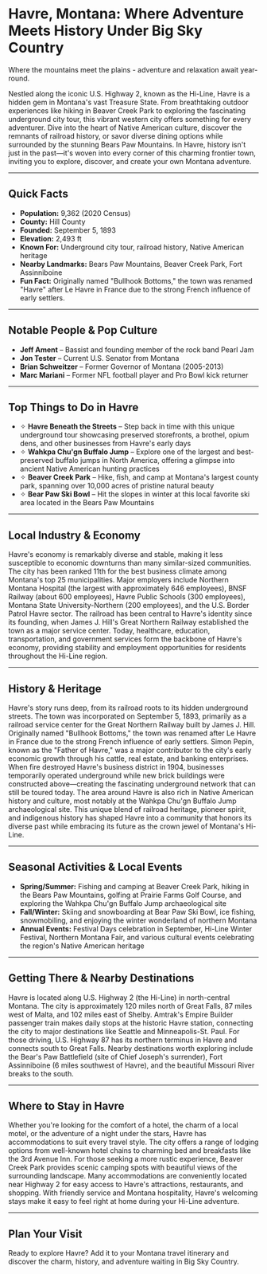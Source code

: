# Havre, Montana: Where Adventure Meets History Under Big Sky Country
Where the mountains meet the plains - adventure and relaxation await year-round.

Nestled along the iconic U.S. Highway 2, known as the Hi-Line, Havre is a hidden gem in Montana's vast Treasure State. From breathtaking outdoor experiences like hiking in Beaver Creek Park to exploring the fascinating underground city tour, this vibrant western city offers something for every adventurer. Dive into the heart of Native American culture, discover the remnants of railroad history, or savor diverse dining options while surrounded by the stunning Bears Paw Mountains. In Havre, history isn't just in the past—it's woven into every corner of this charming frontier town, inviting you to explore, discover, and create your own Montana adventure.

---

## Quick Facts

- **Population:** 9,362 (2020 Census)
- **County:** Hill County
- **Founded:** September 5, 1893
- **Elevation:** 2,493 ft
- **Known For:** Underground city tour, railroad history, Native American heritage
- **Nearby Landmarks:** Bears Paw Mountains, Beaver Creek Park, Fort Assinniboine
- **Fun Fact:** Originally named "Bullhook Bottoms," the town was renamed "Havre" after Le Havre in France due to the strong French influence of early settlers.

---

## Notable People & Pop Culture

- **Jeff Ament** – Bassist and founding member of the rock band Pearl Jam
- **Jon Tester** – Current U.S. Senator from Montana
- **Brian Schweitzer** – Former Governor of Montana (2005-2013)
- **Marc Mariani** – Former NFL football player and Pro Bowl kick returner

---

## Top Things to Do in Havre

- ✧ **Havre Beneath the Streets** – Step back in time with this unique underground tour showcasing preserved storefronts, a brothel, opium dens, and other businesses from Havre's early days
- ✧ **Wahkpa Chu'gn Buffalo Jump** – Explore one of the largest and best-preserved buffalo jumps in North America, offering a glimpse into ancient Native American hunting practices
- ✧ **Beaver Creek Park** – Hike, fish, and camp at Montana's largest county park, spanning over 10,000 acres of pristine natural beauty
- ✧ **Bear Paw Ski Bowl** – Hit the slopes in winter at this local favorite ski area located in the Bears Paw Mountains

---

## Local Industry & Economy

Havre's economy is remarkably diverse and stable, making it less susceptible to economic downturns than many similar-sized communities. The city has been ranked 11th for the best business climate among Montana's top 25 municipalities. Major employers include Northern Montana Hospital (the largest with approximately 646 employees), BNSF Railway (about 600 employees), Havre Public Schools (300 employees), Montana State University-Northern (200 employees), and the U.S. Border Patrol Havre sector. The railroad has been central to Havre's identity since its founding, when James J. Hill's Great Northern Railway established the town as a major service center. Today, healthcare, education, transportation, and government services form the backbone of Havre's economy, providing stability and employment opportunities for residents throughout the Hi-Line region.

---

## History & Heritage

Havre's story runs deep, from its railroad roots to its hidden underground streets. The town was incorporated on September 5, 1893, primarily as a railroad service center for the Great Northern Railway built by James J. Hill. Originally named "Bullhook Bottoms," the town was renamed after Le Havre in France due to the strong French influence of early settlers. Simon Pepin, known as the "Father of Havre," was a major contributor to the city's early economic growth through his cattle, real estate, and banking enterprises. When fire destroyed Havre's business district in 1904, businesses temporarily operated underground while new brick buildings were constructed above—creating the fascinating underground network that can still be toured today. The area around Havre is also rich in Native American history and culture, most notably at the Wahkpa Chu'gn Buffalo Jump archaeological site. This unique blend of railroad heritage, pioneer spirit, and indigenous history has shaped Havre into a community that honors its diverse past while embracing its future as the crown jewel of Montana's Hi-Line.

---

## Seasonal Activities & Local Events

- **Spring/Summer:** Fishing and camping at Beaver Creek Park, hiking in the Bears Paw Mountains, golfing at Prairie Farms Golf Course, and exploring the Wahkpa Chu'gn Buffalo Jump archaeological site
- **Fall/Winter:** Skiing and snowboarding at Bear Paw Ski Bowl, ice fishing, snowmobiling, and enjoying the winter wonderland of northern Montana
- **Annual Events:** Festival Days celebration in September, Hi-Line Winter Festival, Northern Montana Fair, and various cultural events celebrating the region's Native American heritage

---

## Getting There & Nearby Destinations

Havre is located along U.S. Highway 2 (the Hi-Line) in north-central Montana. The city is approximately 120 miles north of Great Falls, 87 miles west of Malta, and 102 miles east of Shelby. Amtrak's Empire Builder passenger train makes daily stops at the historic Havre station, connecting the city to major destinations like Seattle and Minneapolis-St. Paul. For those driving, U.S. Highway 87 has its northern terminus in Havre and connects south to Great Falls. Nearby destinations worth exploring include the Bear's Paw Battlefield (site of Chief Joseph's surrender), Fort Assinniboine (6 miles southwest of Havre), and the beautiful Missouri River breaks to the south.

---

## Where to Stay in Havre

Whether you're looking for the comfort of a hotel, the charm of a local motel, or the adventure of a night under the stars, Havre has accommodations to suit every travel style. The city offers a range of lodging options from well-known hotel chains to charming bed and breakfasts like the 3rd Avenue Inn. For those seeking a more rustic experience, Beaver Creek Park provides scenic camping spots with beautiful views of the surrounding landscape. Many accommodations are conveniently located near Highway 2 for easy access to Havre's attractions, restaurants, and shopping. With friendly service and Montana hospitality, Havre's welcoming stays make it easy to feel right at home during your Hi-Line adventure.

---

## Plan Your Visit

Ready to explore Havre? Add it to your Montana travel itinerary and discover the charm, history, and adventure waiting in Big Sky Country.
